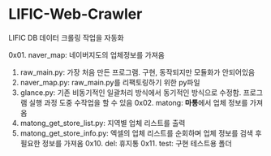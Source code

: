 # LIFIC-Web-Crawler
LIFIC DB 데이터 크롤링 작업을 자동화

0x01. naver_map: 네이버지도의 업체정보를 가져옴
  1. raw_main.py: 가장 처음 만든 프로그램. 구현, 동작되지만 모듈화가 안되어있음
  2. naver_map.py: raw_main.py를 리팩토링하기 위한 py파일
  3. glance.py: 기존 비동기적인 일괄처리 방식에서 동기적인 방식으로 수정함. 프로그램 실행 과정 도중 수작업을 할 수 있음
0x02. matong: **마통**에서 업체 정보를 가져옴
  1. matong_get_store_list.py: 지역별 업체 리스트를 출력
  1. matong_get_store_info.py: 엑셀의 업체 리스트를 순회하며 업체 정보를 검색 후 필요한 정보를 가져옴
0x10. del: 휴지통
0x11. test: 구현 테스트용 폴더

